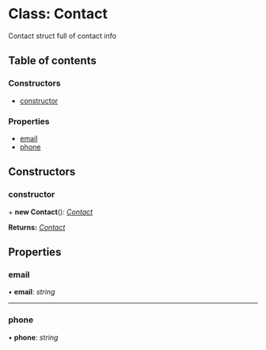 # Class: Contact

Contact struct full of contact info

## Table of contents

### Constructors

- [constructor](contact.md#constructor)

### Properties

- [email](contact.md#email)
- [phone](contact.md#phone)

## Constructors

### constructor

\+ **new Contact**(): [*Contact*](contact.md)

**Returns:** [*Contact*](contact.md)

## Properties

### email

• **email**: *string*

___

### phone

• **phone**: *string*
